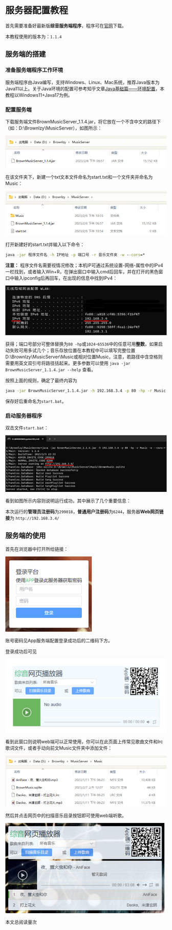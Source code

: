 # 服务器配置教程

<script async src="//busuanzi.ibruce.info/busuanzi/2.3/busuanzi.pure.mini.js">
</script>

首先需要准备好最新版**综音服务端程序**，程序可在[官网](https://ota.abrown.top/MusicPlayer/)下载。

本教程使用的版本为：```1.1.4```

## 服务端的搭建

### 准备服务端程序工作环境

服务端程序由Java编写，支持Windows、Linux、Mac系统，推荐Java版本为Java11以上。关于Java环境的配置可参考知乎文章[Java基础篇——环境配置](https://zhuanlan.zhihu.com/p/107859108)，本教程以Windows11+Java17为例。

### 配置服务端

下载服务端文件BrownMusicServer\_1.1.4.jar，将它放在一个不含中文的路径下（如：D:\\Brownlzy\\MusicServer），如图所示：

![773cfcd201d4075e6f70bf8161253e47.png](./image/773cfcd201d4075e6f70bf8161253e47.png)

在该文件夹下，新建一个txt文本文件命名为start.txt和一个文件夹并命名为Music：

![55e3a0bced21be2429b4e3f1a6817a8c.png](./image/55e3a0bced21be2429b4e3f1a6817a8c.png)

打开新建好的start.txt并输入以下命令：

```cmd
java -jar 程序文件名 -h IP地址 -p 端口号 -r 音乐文件夹 -w --cors=*
```

**注意：** 程序文件名需要视情况修改；本机IP可通过系统设置-网络-属性中的IPv4一栏找到，或者输入Win+R，在弹出窗口中输入cmd后回车，并在打开的黑色窗口中输入ipconfig后再回车，在出现的信息中找到IPv4：

![3d7270008d5d16fc3153128b162e2b16.png](./image/3d7270008d5d16fc3153128b162e2b16.png)

获得；端口号部分可整体替换为```80 -hp```或```1024```-```65536```中的任意可用**整数**，如果启动失败可用多试几个；音乐存放位置在本教程中可以填写完整位置D:\\Brownlzy\\MusicServer\\Music或相对位置Music，注意，若路径中含空格则需要用英文双引号将路径括起来。更多参数可以使用 ```java -jar BrownMusicServer_1.1.4.jar --help``` 查看。

按照上面的规则，确定了最终内容为

```cmd
java -jar BrownMusicServer_1.1.4.jar -h 192.168.3.4 -p 80 -hp -r Music -w --cors=*
```

保存好后重命名为```start.bat```。

### 启动服务器程序

双击文件```start.bat```：

![5eb6dc4fc0f415a88d9e562fbc77bbbb.png](./image/5eb6dc4fc0f415a88d9e562fbc77bbbb.png)

看到如图所示内容则说明运行成功，其中展示了几个重要信息：

本次运行的**管理员注册码**为```299018```，**普通用户注册码**为```6244```，服务器**Web网页链接**为 ```http://192.168.3.4/```

## 服务端的使用

首先在浏览器中打开所给链接：

![291d4b0827a377fb1f42185bf4d7652a.png](./image/291d4b0827a377fb1f42185bf4d7652a.png)

账号密码见App服务端配置登录成功后的二维码下方。

登录成功后可见

![54883268d7eb54a624a0261a68f62402.png](./image/54883268d7eb54a624a0261a68f62402.png)

看到此窗口则说明web端可以正常使用，你可以在此页面上传常见歌曲文件和lrc歌词文件，或者手动向前文Music文件夹中添加文件：

![b3b21eaa291a337ab60432c5a17abc0c.png](./image/b3b21eaa291a337ab60432c5a17abc0c.png)

然后并点击网页中的扫描音乐目录按钮即可使用web端听歌。

![1f843fb6001eabb4bd65d0e0c69be934.png](./image/1f843fb6001eabb4bd65d0e0c69be934.png)

本文总阅读量<span id="busuanzi_value_page_pv"></span>次